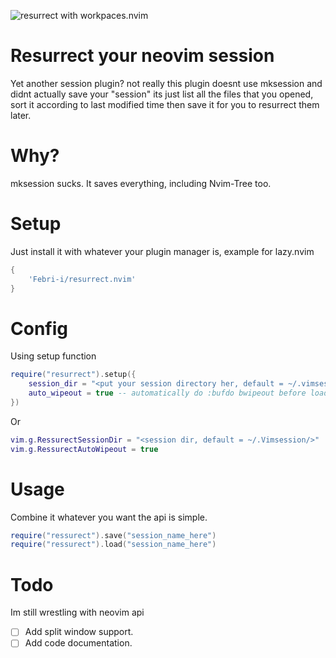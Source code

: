 ![resurrect with workpaces.nvim](https://i.imgur.com/bTKtA7v.gif)

# Resurrect your neovim session

Yet another session plugin? not really this plugin doesnt use mksession and didnt actually save your "session" its just list all the files that you opened, sort it according to last modified time then save it for you to resurrect them later.

# Why?

mksession sucks. It saves everything, including Nvim-Tree too.

# Setup

Just install it with whatever your plugin manager is, example for lazy.nvim

```lua
{
    'Febri-i/resurrect.nvim'
}
```

# Config

Using setup function

```lua
require("resurrect").setup({
    session_dir = "<put your session directory her, default = ~/.vimsession/>",
    auto_wipeout = true -- automatically do :bufdo bwipeout before loading session
})
```

Or

```lua
vim.g.RessurectSessionDir = "<session dir, default = ~/.Vimsession/>"
vim.g.RessurectAutoWipeout = true
```

# Usage

Combine it whatever you want the api is simple.

```lua
require("ressurect").save("session_name_here")
require("ressurect").load("session_name_here")
```

# Todo

Im still wrestling with neovim api

- [ ] Add split window support.
- [ ] Add code documentation.
